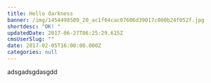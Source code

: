 ```yaml
---
title: Hello darkness
banner: /img/1454498509_20_ac1f04cac07606d39017c080b24f052f.jpg
shortdesc: "OK! "
updatedDate: 2017-06-27T06:25:29.615Z
cmsUserSlug: ""
date: 2017-02-05T16:00:00.000Z
categories: null
---
```


adsgadsgdasgdd